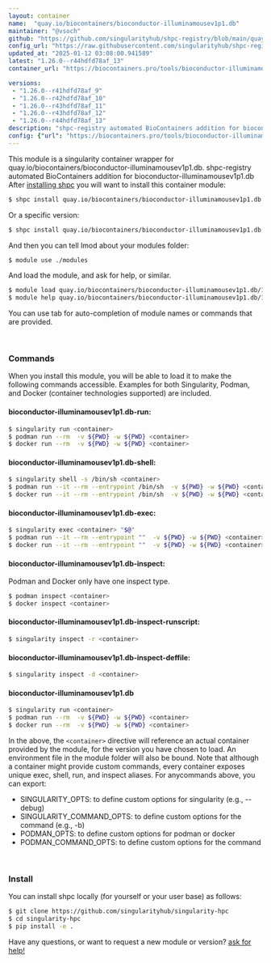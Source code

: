 ```yaml
---
layout: container
name:  "quay.io/biocontainers/bioconductor-illuminamousev1p1.db"
maintainer: "@vsoch"
github: "https://github.com/singularityhub/shpc-registry/blob/main/quay.io/biocontainers/bioconductor-illuminamousev1p1.db/container.yaml"
config_url: "https://raw.githubusercontent.com/singularityhub/shpc-registry/main/quay.io/biocontainers/bioconductor-illuminamousev1p1.db/container.yaml"
updated_at: "2025-01-12 03:08:00.941589"
latest: "1.26.0--r44hdfd78af_13"
container_url: "https://biocontainers.pro/tools/bioconductor-illuminamousev1p1.db"

versions:
 - "1.26.0--r41hdfd78af_9"
 - "1.26.0--r42hdfd78af_10"
 - "1.26.0--r43hdfd78af_11"
 - "1.26.0--r43hdfd78af_12"
 - "1.26.0--r44hdfd78af_13"
description: "shpc-registry automated BioContainers addition for bioconductor-illuminamousev1p1.db"
config: {"url": "https://biocontainers.pro/tools/bioconductor-illuminamousev1p1.db", "maintainer": "@vsoch", "description": "shpc-registry automated BioContainers addition for bioconductor-illuminamousev1p1.db", "latest": {"1.26.0--r44hdfd78af_13": "sha256:031ff4a4406bad027fc701acc052cc890e1f4519137d69f2f009a929b135f119"}, "tags": {"1.26.0--r41hdfd78af_9": "sha256:78a035b8985bdbc363c9c0fae219c81c133f27e00bfa0aaff242eddca1d259c3", "1.26.0--r42hdfd78af_10": "sha256:9411545e84d9c8058fe95c96d84a9a210e3d7676158495745209f6a9a5cbde33", "1.26.0--r43hdfd78af_11": "sha256:0179104d8840748fbd563f7a2c781d2dca4c88686cb40a9147900f3094bec199", "1.26.0--r43hdfd78af_12": "sha256:db763baab1a4d1cae65fbefaefbee5e5bca5979d414de2153e842e827db3d8c5", "1.26.0--r44hdfd78af_13": "sha256:031ff4a4406bad027fc701acc052cc890e1f4519137d69f2f009a929b135f119"}, "docker": "quay.io/biocontainers/bioconductor-illuminamousev1p1.db"}
---
```


This module is a singularity container wrapper for quay.io/biocontainers/bioconductor-illuminamousev1p1.db.
shpc-registry automated BioContainers addition for bioconductor-illuminamousev1p1.db
After [installing shpc](#install) you will want to install this container module:


```bash
$ shpc install quay.io/biocontainers/bioconductor-illuminamousev1p1.db
```

Or a specific version:

```bash
$ shpc install quay.io/biocontainers/bioconductor-illuminamousev1p1.db:1.26.0--r44hdfd78af_13
```

And then you can tell lmod about your modules folder:

```bash
$ module use ./modules
```

And load the module, and ask for help, or similar.

```bash
$ module load quay.io/biocontainers/bioconductor-illuminamousev1p1.db/1.26.0--r44hdfd78af_13
$ module help quay.io/biocontainers/bioconductor-illuminamousev1p1.db/1.26.0--r44hdfd78af_13
```

You can use tab for auto-completion of module names or commands that are provided.

<br>

### Commands

When you install this module, you will be able to load it to make the following commands accessible.
Examples for both Singularity, Podman, and Docker (container technologies supported) are included.

#### bioconductor-illuminamousev1p1.db-run:

```bash
$ singularity run <container>
$ podman run --rm  -v ${PWD} -w ${PWD} <container>
$ docker run --rm  -v ${PWD} -w ${PWD} <container>
```

#### bioconductor-illuminamousev1p1.db-shell:

```bash
$ singularity shell -s /bin/sh <container>
$ podman run --it --rm --entrypoint /bin/sh  -v ${PWD} -w ${PWD} <container>
$ docker run --it --rm --entrypoint /bin/sh  -v ${PWD} -w ${PWD} <container>
```

#### bioconductor-illuminamousev1p1.db-exec:

```bash
$ singularity exec <container> "$@"
$ podman run --it --rm --entrypoint ""  -v ${PWD} -w ${PWD} <container> "$@"
$ docker run --it --rm --entrypoint ""  -v ${PWD} -w ${PWD} <container> "$@"
```

#### bioconductor-illuminamousev1p1.db-inspect:

Podman and Docker only have one inspect type.

```bash
$ podman inspect <container>
$ docker inspect <container>
```

#### bioconductor-illuminamousev1p1.db-inspect-runscript:

```bash
$ singularity inspect -r <container>
```

#### bioconductor-illuminamousev1p1.db-inspect-deffile:

```bash
$ singularity inspect -d <container>
```



#### bioconductor-illuminamousev1p1.db

```bash
$ singularity run <container>
$ podman run --rm  -v ${PWD} -w ${PWD} <container>
$ docker run --rm  -v ${PWD} -w ${PWD} <container>
```


In the above, the `<container>` directive will reference an actual container provided
by the module, for the version you have chosen to load. An environment file in the
module folder will also be bound. Note that although a container
might provide custom commands, every container exposes unique exec, shell, run, and
inspect aliases. For anycommands above, you can export:

 - SINGULARITY_OPTS: to define custom options for singularity (e.g., --debug)
 - SINGULARITY_COMMAND_OPTS: to define custom options for the command (e.g., -b)
 - PODMAN_OPTS: to define custom options for podman or docker
 - PODMAN_COMMAND_OPTS: to define custom options for the command

<br>

### Install

You can install shpc locally (for yourself or your user base) as follows:

```bash
$ git clone https://github.com/singularityhub/singularity-hpc
$ cd singularity-hpc
$ pip install -e .
```

Have any questions, or want to request a new module or version? [ask for help!](https://github.com/singularityhub/singularity-hpc/issues)